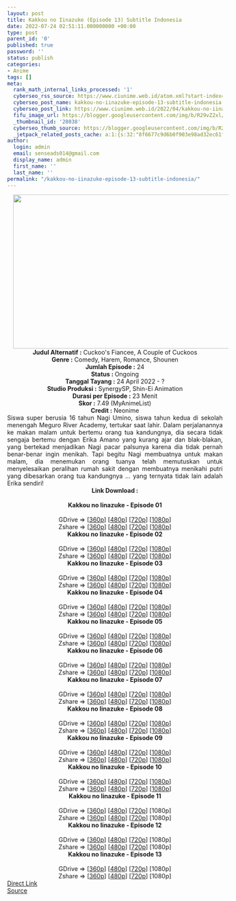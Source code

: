 ```yaml
---
layout: post
title: Kakkou no Iinazuke (Episode 13) Subtitle Indonesia
date: 2022-07-24 02:51:11.000000000 +00:00
type: post
parent_id: '0'
published: true
password: ''
status: publish
categories:
- Anime
tags: []
meta:
  rank_math_internal_links_processed: '1'
  cyberseo_rss_source: https://www.ciunime.web.id/atom.xml?start-index=1
  cyberseo_post_name: kakkou-no-iinazuke-episode-13-subtitle-indonesia
  cyberseo_post_link: https://www.ciunime.web.id/2022/04/kakkou-no-iinazuke-subtitle-indonesia.html
  fifu_image_url: https://blogger.googleusercontent.com/img/b/R29vZ2xl/AVvXsEgoSahSScPcsweUyPzSQM96ybZgeZLey1gn5H4HOvNPZ0WyZCkjKAJCaSyh3vp5uHLwCuGYw0i0baie4usILOGjD5R_wXKL-z9mrKg4qOU9hGn24q5cvhiSKcIYShbBH9PMoin-FTbzO3PEp2YlSzoGBBTfi1Zac7Q7_xVbHAHA4mxH3ur6k_Bnbs1G/w640-h360/Kakkou%20no%20Iinazuke.jpg
  _thumbnail_id: '28038'
  cyberseo_thumb_source: https://blogger.googleusercontent.com/img/b/R29vZ2xl/AVvXsEgoSahSScPcsweUyPzSQM96ybZgeZLey1gn5H4HOvNPZ0WyZCkjKAJCaSyh3vp5uHLwCuGYw0i0baie4usILOGjD5R_wXKL-z9mrKg4qOU9hGn24q5cvhiSKcIYShbBH9PMoin-FTbzO3PEp2YlSzoGBBTfi1Zac7Q7_xVbHAHA4mxH3ur6k_Bnbs1G/w640-h360/Kakkou%20no%20Iinazuke.jpg
  _jetpack_related_posts_cache: a:1:{s:32:"8f6677c9d6b0f903e98ad32ec61f8deb";a:2:{s:7:"expires";i:1658691175;s:7:"payload";a:3:{i:0;a:1:{s:2:"id";i:27504;}i:1;a:1:{s:2:"id";i:27344;}i:2;a:1:{s:2:"id";i:28051;}}}}
author:
  login: admin
  email: senseads014@gmail.com
  display_name: admin
  first_name: ''
  last_name: ''
permalink: "/kakkou-no-iinazuke-episode-13-subtitle-indonesia/"
---
```

<div class="separator" style="clear: both; text-align: center;"><a href="https://blogger.googleusercontent.com/img/b/R29vZ2xl/AVvXsEgoSahSScPcsweUyPzSQM96ybZgeZLey1gn5H4HOvNPZ0WyZCkjKAJCaSyh3vp5uHLwCuGYw0i0baie4usILOGjD5R_wXKL-z9mrKg4qOU9hGn24q5cvhiSKcIYShbBH9PMoin-FTbzO3PEp2YlSzoGBBTfi1Zac7Q7_xVbHAHA4mxH3ur6k_Bnbs1G/s1280/Kakkou%20no%20Iinazuke.jpg" style="margin-left: 1em; margin-right: 1em;"><img border="0" data-original-height="720" data-original-width="1280" height="360" src="{{ site.baseurl }}/assets/2022/07/Kakkou%20no%20Iinazuke.jpg" width="640" /></a></div>
<div class="separator" style="clear: both; text-align: center;"></div>
<div style="text-align: center;"><b>Judul</b><b><b> Alternatif</b> :</b> Cuckoo's Fiancee,&nbsp;A Couple of Cuckoos</div>
<div style="text-align: center;"><b><b>Genre :</b></b> Comedy, Harem, Romance, Shounen</div>
<div style="text-align: center;"><b>Jumlah Episode :</b> 24<br /><b>Status :&nbsp;</b>Ongoing<br /><b>Tanggal Tayang :</b> 24 April&nbsp;2022 - ?<br /><b>Studio Produksi :</b>&nbsp;SynergySP, Shin-Ei Animation<br /><b>Durasi per Episode :</b> 23 Menit</div>
<div style="text-align: center;"><b>Skor :</b> 7.49 (MyAnimeList)</div>
<div style="text-align: center;"><b>Credit :</b>&nbsp;Neonime</div>
<div style="text-align: center;"></div>
<div style="text-align: justify;">Siswa super berusia 16 tahun Nagi Umino, siswa tahun kedua di sekolah menengah Meguro River Academy, tertukar saat lahir. Dalam perjalanannya ke makan malam untuk bertemu orang tua kandungnya, dia secara tidak sengaja bertemu dengan Erika Amano yang kurang ajar dan blak-blakan, yang bertekad menjadikan Nagi pacar palsunya karena dia tidak pernah benar-benar ingin menikah. Tapi begitu Nagi membuatnya untuk makan malam, dia menemukan orang tuanya telah memutuskan untuk menyelesaikan peralihan rumah sakit dengan membuatnya menikahi putri yang dibesarkan orang tua kandungnya ... yang ternyata tidak lain adalah Erika sendiri!</div>
<div style="text-align: justify;"></div>
<div style="text-align: justify;"></div>
<div style="text-align: center;">
<div style="text-align: center;">
<div style="text-align: left;">
<div style="text-align: center;"><b>Link Download :</b></div>
<div style="text-align: center;"><b><br /></b></div>
<div style="text-align: center;"><span style="text-align: left;"><b>Kakkou no Iinazuke&nbsp;</b></span><b>- Episode 01</b></div>
<div style="text-align: center;"><b><br /></b></div>
<div style="text-align: center;">GDrive =&gt; [<a href="http://www.solidfiles.com/v/GWMnm3j5vN2xP" target="_blank" rel="noopener">360p</a>] [<a href="https://acefile.co/f/73863825/neonime_kakkou-01-480p-zip" target="_blank" rel="noopener">480p</a>] [<a href="https://acefile.co/f/73863993/neonime_kakkou-01-720p-zip" target="_blank" rel="noopener">720p</a>] [<a href="https://acefile.co/f/73864265/neonime_kakkou-01-1080p-zip" target="_blank" rel="noopener">1080p</a>]</div>
<div style="text-align: center;">Zshare =&gt; [<a href="https://www96.zippyshare.com/v/PWbYnhH1/file.html" target="_blank" rel="noopener">360p</a>] [<a href="https://www103.zippyshare.com/v/M1P9Z4C9/file.html" target="_blank" rel="noopener">480p</a>] [<a href="https://www2.zippyshare.com/v/XIRXhmVs/file.html" target="_blank" rel="noopener">720p</a>] [<a href="https://www97.zippyshare.com/v/hnNUwpRY/file.html" target="_blank" rel="noopener">1080p</a>]</div>
<div style="text-align: center;"></div>
<div style="text-align: center;">
<div><span style="text-align: left;"><b>Kakkou no Iinazuke&nbsp;</b></span><b>- Episode 02</b></div>
<div><b><br /></b></div>
<div>GDrive =&gt; [<a href="http://www.solidfiles.com/v/8ZjMkyNXL2jG4" target="_blank" rel="noopener">360p</a>] [<a href="https://acefile.co/f/73864618/neonime_kakkou-02-480p-zip" target="_blank" rel="noopener">480p</a>] [<a href="https://acefile.co/f/73864765/neonime_kakkou-02-720p-zip" target="_blank" rel="noopener">720p</a>] [<a href="https://acefile.co/f/73865047/neonime_kakkou-02-1080p-zip" target="_blank" rel="noopener">1080p</a>]</div>
<div>Zshare =&gt; [<a href="https://www20.zippyshare.com/v/pKYo2mZk/file.html" target="_blank" rel="noopener">360p</a>] [<a href="https://www113.zippyshare.com/v/MFopLyTQ/file.html" target="_blank" rel="noopener">480p</a>] [<a href="https://www66.zippyshare.com/v/Cz3r46VR/file.html" target="_blank" rel="noopener">720p</a>] [<a href="https://www98.zippyshare.com/v/vTkHqJfv/file.html" target="_blank" rel="noopener">1080p</a>]</div>
<div></div>
<div>
<div><span style="text-align: left;"><b>Kakkou no Iinazuke&nbsp;</b></span><b>- Episode 03</b></div>
<div><b><br /></b></div>
<div>GDrive =&gt; [<a href="http://www.solidfiles.com/v/W8PnBnL2QgGjP" target="_blank" rel="noopener">360p</a>] [<a href="https://acefile.co/f/74310832/neonime_kakkou-03-480p-zip" target="_blank" rel="noopener">480p</a>] [<a href="https://acefile.co/f/74310966/neonime_kakkou-03-720p-zip" target="_blank" rel="noopener">720p</a>] [<a href="https://acefile.co/f/74311322/neonime_kakkou-03-1080p-zip" target="_blank" rel="noopener">1080p</a>]</div>
<div>Zshare =&gt; [<a href="https://www98.zippyshare.com/v/l4QjVYDg/file.html" target="_blank" rel="noopener">360p</a>] [<a href="https://www80.zippyshare.com/v/dagUpwMJ/file.html" target="_blank" rel="noopener">480p</a>] [<a href="https://www19.zippyshare.com/v/r6vTS8C7/file.html" target="_blank" rel="noopener">720p</a>] [<a href="https://www15.zippyshare.com/v/Jdc0RR00/file.html" target="_blank" rel="noopener">1080p</a>]</div>
</div>
<div></div>
<div>
<div><span style="text-align: left;"><b>Kakkou no Iinazuke&nbsp;</b></span><b>- Episode 04</b></div>
<div><b><br /></b></div>
<div>GDrive =&gt; [<a href="https://www.mp4upload.com/d372kgl50z74" target="_blank" rel="noopener">360p</a>] [<a href="https://acefile.co/f/74814352/neonime_perjodohan_gaje_-_04-480p-zip" target="_blank" rel="noopener">480p</a>] [<a href="https://acefile.co/f/74814515/neonime_perjodohan_gaje_-_04-720p-zip" target="_blank" rel="noopener">720p</a>] [<a href="https://acefile.co/f/74814739/neonime_perjodohan_gaje_-_04-1080p-zip" target="_blank" rel="noopener">1080p</a>]</div>
<div>Zshare =&gt; [<a href="https://www116.zippyshare.com/v/Yc0TVcbs/file.html" target="_blank" rel="noopener">360p</a>] [<a href="https://www119.zippyshare.com/v/Y6oh56oe/file.html" target="_blank" rel="noopener">480p</a>] [<a href="https://www86.zippyshare.com/v/ecUvVJAQ/file.html" target="_blank" rel="noopener">720p</a>] [<a href="https://www4.zippyshare.com/v/V83xvxoF/file.html" target="_blank" rel="noopener">1080p</a>]</div>
</div>
<div></div>
<div>
<div><span style="text-align: left;"><b>Kakkou no Iinazuke&nbsp;</b></span><b>- Episode 05</b></div>
<div><b><br /></b></div>
<div>GDrive =&gt; [<a href="https://www.mp4upload.com/cgi5q706mfnh" target="_blank" rel="noopener">360p</a>] [<a href="https://acefile.co/f/75292880/neonime_perjodohan_gaje_-_05-480p-zip" target="_blank" rel="noopener">480p</a>] [<a href="https://acefile.co/f/75293021/neonime_perjodohan_gaje_-_05-720p-zip" target="_blank" rel="noopener">720p</a>] [<a href="https://acefile.co/f/75293228/neonime_perjodohan_gaje_-_05-1080p-zip" target="_blank" rel="noopener">1080p</a>]</div>
<div>Zshare =&gt; [<a href="https://www14.zippyshare.com/v/YGb1z82u/file.html" target="_blank" rel="noopener">360p</a>] [<a href="https://www37.zippyshare.com/v/qsaEDBNy/file.html" target="_blank" rel="noopener">480p</a>] [<a href="https://www119.zippyshare.com/v/MX4YUs5D/file.html" target="_blank" rel="noopener">720p</a>] [<a href="https://www25.zippyshare.com/v/HOqf2QSP/file.html" target="_blank" rel="noopener">1080p</a>]</div>
</div>
<div></div>
<div>
<div><span style="text-align: left;"><b>Kakkou no Iinazuke&nbsp;</b></span><b>- Episode 06</b></div>
<div><b><br /></b></div>
<div>GDrive =&gt; [<a href="http://www.solidfiles.com/v/RPBdpaRG623pK" target="_blank" rel="noopener">360p</a>] [<a href="https://acefile.co/f/76667100/neonime_kakkou-06-480p-zip" target="_blank" rel="noopener">480p</a>] [<a href="https://acefile.co/f/76667545/neonime_kakkou-06-720p-zip" target="_blank" rel="noopener">720p</a>] [<a href="https://acefile.co/f/76668066/neonime_kakkou-06-1080p-zip" target="_blank" rel="noopener">1080p</a>]</div>
<div>Zshare =&gt; [<a href="https://www49.zippyshare.com/v/7JFjE911/file.html" target="_blank" rel="noopener">360p</a>] [<a href="https://www35.zippyshare.com/v/SJQfqEZM/file.html" target="_blank" rel="noopener">480p</a>] [<a href="https://www47.zippyshare.com/v/MqdCwRg1/file.html" target="_blank" rel="noopener">720p</a>] [<a href="https://www116.zippyshare.com/v/i8deoaW6/file.html" target="_blank" rel="noopener">1080p</a>]</div>
</div>
<div></div>
<div>
<div><span style="text-align: left;"><b>Kakkou no Iinazuke&nbsp;</b></span><b>- Episode 07</b></div>
<div><b><br /></b></div>
<div>GDrive =&gt; [<a href="http://www.solidfiles.com/v/RPByeAgkzj43e" target="_blank" rel="noopener">360p</a>] [<a href="https://acefile.co/f/76668618/neonime_kakkou-07-480p-zip" target="_blank" rel="noopener">480p</a>] [<a href="https://acefile.co/f/76669025/neonime_kakkou-07-720p-zip" target="_blank" rel="noopener">720p</a>] [<a href="https://acefile.co/f/76678424/neonime_kakkou-07-1080p-zip" target="_blank" rel="noopener">1080p</a>]</div>
<div>Zshare =&gt; [<a href="https://www93.zippyshare.com/v/u2n3y174/file.html" target="_blank" rel="noopener">360p</a>] [<a href="https://www92.zippyshare.com/v/rc5X8hxv/file.html" target="_blank" rel="noopener">480p</a>] [<a href="https://www101.zippyshare.com/v/KACBhich/file.html" target="_blank" rel="noopener">720p</a>] [<a href="https://www27.zippyshare.com/v/6ofThgMR/file.html" target="_blank" rel="noopener">1080p</a>]</div>
</div>
<div></div>
<div>
<div><span style="text-align: left;"><b>Kakkou no Iinazuke&nbsp;</b></span><b>- Episode 08</b></div>
<div><b><br /></b></div>
<div>GDrive =&gt; [<a href="http://www.solidfiles.com/v/DVY2GpnD4MB7X" target="_blank" rel="noopener">360p</a>] [<a href="https://acefile.co/f/76830217/neonime_kakkou-08-480p-zip" target="_blank" rel="noopener">480p</a>] [<a href="https://acefile.co/f/76831016/neonime_kakkou-08-720p-zip" target="_blank" rel="noopener">720p</a>] [<a href="https://acefile.co/f/76831447/neonime_kakkou-08-1080p-zip" target="_blank" rel="noopener">1080p</a>]</div>
<div>Zshare =&gt; [<a href="https://www100.zippyshare.com/v/Jdny8ny8/file.html" target="_blank" rel="noopener">360p</a>] [<a href="https://www109.zippyshare.com/v/bDF2e7u8/file.html" target="_blank" rel="noopener">480p</a>] [<a href="https://www33.zippyshare.com/v/5mrbbSc2/file.html" target="_blank" rel="noopener">720p</a>] [<a href="https://www11.zippyshare.com/v/oxgwQkh4/file.html" target="_blank" rel="noopener">1080p</a>]</div>
</div>
<div></div>
<div>
<div><span style="text-align: left;"><b>Kakkou no Iinazuke&nbsp;</b></span><b>- Episode 09</b></div>
<div><b><br /></b></div>
<div>GDrive =&gt; [<a href="http://www.solidfiles.com/v/PkMk7vXeXZ4ry" target="_blank" rel="noopener">360p</a>] [<a href="https://acefile.co/f/77340706/neonime_kakkouh-09-480p-zip" target="_blank" rel="noopener">480p</a>] [<a href="https://acefile.co/f/77340968/neonime_kakkouh-09-720p-zip" target="_blank" rel="noopener">720p</a>] [<a href="https://acefile.co/f/77341324/neonime_kakkouh-09-1080p-zip" target="_blank" rel="noopener">1080p</a>]</div>
<div>Zshare =&gt; [<a href="https://www78.zippyshare.com/v/F9l7lSZD/file.html" target="_blank" rel="noopener">360p</a>] [<a href="https://www71.zippyshare.com/v/DfRsKeH8/file.html" target="_blank" rel="noopener">480p</a>] [<a href="https://www67.zippyshare.com/v/HT3cXQJ1/file.html" target="_blank" rel="noopener">720p</a>] [<a href="https://www10.zippyshare.com/v/eYE1oEvC/file.html" target="_blank" rel="noopener">1080p</a>]</div>
</div>
<div></div>
<div>
<div><span style="text-align: left;"><b>Kakkou no Iinazuke&nbsp;</b></span><b>- Episode 10</b></div>
<div><b><br /></b></div>
<div>GDrive =&gt; [<a href="http://www.solidfiles.com/v/jYexq3Y8e7zXg" target="_blank" rel="noopener">360p</a>] [<a href="https://acefile.co/f/77901588/neonime_kakkou-10-480p-zip" target="_blank" rel="noopener">480p</a>] [<a href="https://acefile.co/f/77901591/neonime_kakkou-10-720p-zip" target="_blank" rel="noopener">720p</a>] [<a href="https://acefile.co/f/77901596/neonime_kakkou-10-1080p-zip" target="_blank" rel="noopener">1080p</a>]</div>
<div>Zshare =&gt; [<a href="https://www61.zippyshare.com/v/aunkM0L4/file.html" target="_blank" rel="noopener">360p</a>] [<a href="https://www16.zippyshare.com/v/59H5Ii3d/file.html" target="_blank" rel="noopener">480p</a>] [<a href="https://www42.zippyshare.com/v/FxuhKlR4/file.html" target="_blank" rel="noopener">720p</a>] [<a href="https://www118.zippyshare.com/v/WPpqCCE1/file.html" target="_blank" rel="noopener">1080p</a>]</div>
</div>
<div></div>
<div>
<div><span style="text-align: left;"><b>Kakkou no Iinazuke&nbsp;</b></span><b>- Episode 11</b></div>
<div><b><br /></b></div>
<div>GDrive =&gt; [<a href="http://www.solidfiles.com/v/x53eKZD65Y7K7" target="_blank" rel="noopener">360p</a>] [<a href="http://www.solidfiles.com/v/LgjxWNPmnGLka" target="_blank" rel="noopener">480p</a>] [<a href="http://www.solidfiles.com/v/WQdnMprBmLpZz" target="_blank" rel="noopener">720p</a>] [1080p]</div>
<div>Zshare =&gt; [<a href="https://www53.zippyshare.com/v/Oz0Tl4jw/file.html" target="_blank" rel="noopener">360p</a>] [<a href="https://www108.zippyshare.com/v/rkdFfiwC/file.html" target="_blank" rel="noopener">480p</a>] [<a href="https://www108.zippyshare.com/v/zoa3Pz0s/file.html" target="_blank" rel="noopener">720p</a>] [1080p]</div>
</div>
<div></div>
<div>
<div><span style="text-align: left;"><b>Kakkou no Iinazuke&nbsp;</b></span><b>- Episode 12</b></div>
<div><b><br /></b></div>
<div>GDrive =&gt; [<a href="http://www.solidfiles.com/v/6za2v72WNkPnN" target="_blank" rel="noopener">360p</a>] [<a href="http://www.solidfiles.com/v/NgaGRgjjY6XMm" target="_blank" rel="noopener">480p</a>] [<a href="http://www.solidfiles.com/v/MM2gwZ6qMD2MN" target="_blank" rel="noopener">720p</a>] [1080p]</div>
<div>Zshare =&gt; [<a href="https://www91.zippyshare.com/v/te67rVgK/file.html" target="_blank" rel="noopener">360p</a>] [<a href="https://www91.zippyshare.com/v/7QSrJJdH/file.html" target="_blank" rel="noopener">480p</a>] [<a href="https://www91.zippyshare.com/v/tVj8Els8/file.html" target="_blank" rel="noopener">720p</a>] [1080p]</div>
</div>
<div></div>
<div>
<div><span style="text-align: left;"><b>Kakkou no Iinazuke&nbsp;</b></span><b>- Episode 13</b></div>
<div><b><br /></b></div>
<div>GDrive =&gt; [<a href="http://www.solidfiles.com/v/LgwnqxwLgL4NZ" target="_blank" rel="noopener">360p</a>] [<a href="http://www.solidfiles.com/v/qn382rBKX2DRN" target="_blank" rel="noopener">480p</a>] [<a href="http://www.solidfiles.com/v/WQGewkDAVdrqL" target="_blank" rel="noopener">720p</a>] [1080p]</div>
<div>Zshare =&gt; [<a href="https://www101.zippyshare.com/v/7nFCdtRK/file.html" target="_blank" rel="noopener">360p</a>] [<a href="https://www101.zippyshare.com/v/mNiRiPMZ/file.html" target="_blank" rel="noopener">480p</a>] [<a href="https://www101.zippyshare.com/v/E5QMCRJC/file.html" target="_blank" rel="noopener">720p</a>] [1080p]</div>
</div>
</div>
</div>
</div>
</div>
<link rel="stylesheet" href="https://cdnjs.cloudflare.com/ajax/libs/font-awesome/4.7.0/css/font-awesome.min.css" />
<div class="divbtn"> <a href="https://handymansurrender.com/fihup8buzv?key=94550f7ce39444073321dde3b8782f97" class="btn"><i class="fa fa-download"></i> Direct Link</a> <br /><a href="https://www.ciunime.web.id/2022/04/kakkou-no-iinazuke-subtitle-indonesia.html">Source</a> </div>
